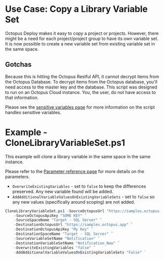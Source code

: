 # Use Case: Copy a Library Variable Set

Octopus Deploy makes it easy to copy a project or projects.  However, there might be a need for each project/project group to have its own variable set.  It is now possible to create a new variable set from existing variable set in the same space.

## Gotchas
Because this is hitting the Octopus Restful API, it cannot decrypt items from the Octopus Database.  To decrypt items from the Octopus database, you'll need access to the master key and the database.  This script was designed to run on an Octopus Cloud instance.  You, the user, do not have access to that information.  

Please see the [sensitive variables page](SensitiveVariables.md) for more information on the script handles sensitive variables.

# Example - CloneLibraryVariableSet.ps1
This example will clone a library variable in the same space in the same instance.  

Please refer to the [Parameter reference page](CloneLibraryVariableSetParameterReference.md) for more details on the parameters.

- `OverwriteExistingVariables` - set to `false` to keep the differences preserved.  Any new variable found will be added.
- `AddAdditionalVariableValuesOnExistingVariableSets` - set to `false` so any new values (specifically around scoping) are not added.  

```PowerShell
CloneLibraryVariableSet.ps1 -SourceOctopusUrl "https://samples.octopus.app" `
    -SourceOctopusApiKey "SOME KEY" `
    -SourceSpaceName "Target - SQL Server" `
    -DestinationOctopusUrl "https://samples.octopus.app" `
    -DestinationOctopusApiKey "My Key" `
    -DestinationSpaceName "Target - SQL Server" `
    -SourceVariableSetName "Notification" `
    -DestinationVariableSetName "Notification_New" `
    -OverwriteExistingVariables "false" `
    -AddAdditionalVariableValuesOnExistingVariableSets "False" `    
```